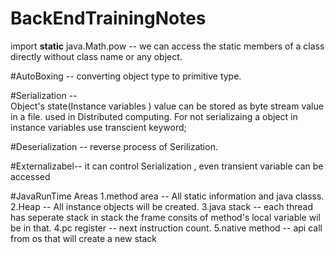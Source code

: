 # BackEndTrainingNotes

import **static** java.Math.pow --
we can access the static members of a class directly without class name or any object.

#AutoBoxing --
converting object type to primitive type.

#Serialization --  
Object's state(Instance variables ) value can be stored as byte stream value in a file. used in Distributed computing.
For not serializaing a object in instance variables use transcient keyword;

#Deserialization --
reverse process of Serilization.
 
#Externalizabel--
it can control Serialization , even transient variable can be accessed

#JavaRunTime Areas
1.method area -- All static information and java classs.
2.Heap -- All instance objects will be created.
3.java stack -- each thread has seperate stack in stack the frame consits of  method's local variable wil be in that.
4.pc register --  next instruction count.
5.native method -- api call from os that will create a new stack 

